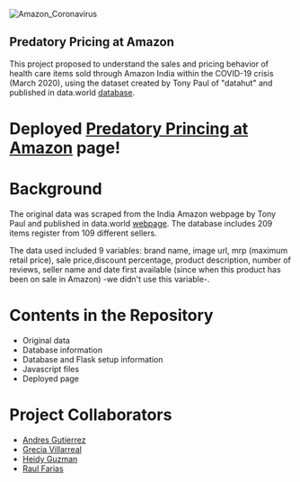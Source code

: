 ![Amazon_Coronavirus](static/images/home1.jpg)

## Predatory Pricing at Amazon
This project proposed to understand the sales and pricing behavior of health care items sold through Amazon India within the COVID-19 crisis (March 2020), using the dataset created by Tony Paul of "datahut" and published in data.world [database](https://data.world/data-hut/predatory-pricing-data-from-amazon).

# Deployed [Predatory Princing at Amazon](http://andres.ge/tec/) page!

# Background
The original data was scraped from the India Amazon webpage by Tony Paul and published in data.world [webpage](https://data.world/data-hut/predatory-pricing-data-from-amazon). The database includes 209 items register from 109 different sellers. 

The data used included 9 variables: brand name, image url, mrp (maximum retail price), sale price,discount percentage, product description, number of reviews, seller name and date first available (since when this product has been on sale in Amazon) -we didn't use this variable-. 

# Contents in the Repository
* Original data
* Database information
* Database and Flask setup information
* Javascript files
* Deployed page

# Project Collaborators
* [Andres Gutierrez](https://www.linkedin.com/in/andr%C3%A9s-guti%C3%A9rrez-estrada-994b8aa7/)
* [Grecia Villarreal](https://www.linkedin.com/in/greciavillarreal/)
* [Heidy Guzman](https://www.linkedin.com/in/heidyloreley/)
* [Raul Farias](https://www.linkedin.com/in/ra%C3%BAl-sergio-far%C3%ADas-p%C3%A9rez-7a0927193/)


